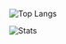 ![Top Langs](https://github-readme-stats.vercel.app/api/top-langs/?username=arukshpatel&theme=catppuccin_mocha&hide=HTML,CSS,javascript&exclude_repo=.dotfiles&layout=compact)

![Stats](https://github-readme-stats.vercel.app/api?username=arukshpatel&show_icons=true&theme=catppuccin_mocha&hide_rank=true)
